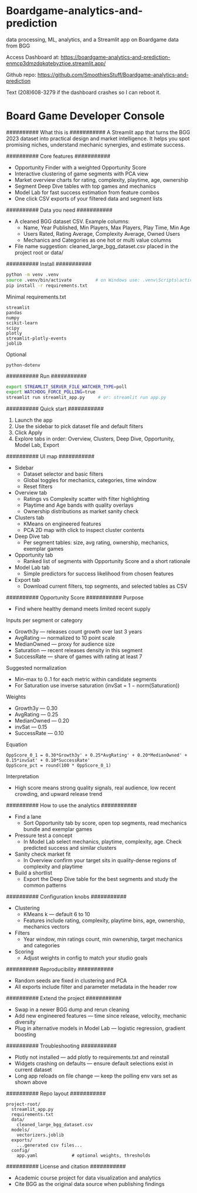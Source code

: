 # Boardgame-analytics-and-prediction
data processing, ML, analytics, and a Streamlit app on Boardgame data from BGG

Access Dashboard at: 
https://boardgame-analytics-and-prediction-enmcp3dmzdqkqtebyztjoe.streamlit.app/

Github repo:
https://github.com/SmoothiesStuff/Boardgame-analytics-and-prediction

Text (208)608-3279 if the dashboard crashes so I can reboot it. 

# Board Game Developer Console

########## What this is ###########
A Streamlit app that turns the BGG 2023 dataset into practical design and market intelligence. It helps you spot promising niches, understand mechanic synergies, and estimate success.

########## Core features ###########
* Opportunity Finder with a weighted Opportunity Score
* Interactive clustering of game segments with PCA view
* Market overview charts for rating, complexity, playtime, age, ownership
* Segment Deep Dive tables with top games and mechanics
* Model Lab for fast success estimation from feature combos
* One click CSV exports of your filtered data and segment lists

########## Data you need ###########
* A cleaned BGG dataset CSV. Example columns:
  * Name, Year Published, Min Players, Max Players, Play Time, Min Age
  * Users Rated, Rating Average, Complexity Average, Owned Users
  * Mechanics and Categories as one hot or multi value columns
* File name suggestion: cleaned_large_bgg_dataset.csv placed in the project root or data/

########## Install ###########
```bash
python -m venv .venv
source .venv/bin/activate         # on Windows use: .venv\Scripts\activate
pip install -r requirements.txt
```

Minimal requirements.txt
```
streamlit
pandas
numpy
scikit-learn
scipy
plotly
streamlit-plotly-events
joblib
```

Optional
```
python-dotenv
```

########## Run ###########
```bash
export STREAMLIT_SERVER_FILE_WATCHER_TYPE=poll
export WATCHDOG_FORCE_POLLING=true
streamlit run streamlit_app.py     # or: streamlit run app.py
```

########## Quick start ###########
1) Launch the app  
2) Use the sidebar to pick dataset file and default filters  
3) Click Apply  
4) Explore tabs in order: Overview, Clusters, Deep Dive, Opportunity, Model Lab, Export

########## UI map ###########
* Sidebar
  * Dataset selector and basic filters
  * Global toggles for mechanics, categories, time window
  * Reset filters
* Overview tab
  * Ratings vs Complexity scatter with filter highlighting
  * Playtime and Age bands with quality overlays
  * Ownership distributions as market sanity check
* Clusters tab
  * KMeans on engineered features
  * PCA 2D map with click to inspect cluster contents
* Deep Dive tab
  * Per segment tables: size, avg rating, ownership, mechanics, exemplar games
* Opportunity tab
  * Ranked list of segments with Opportunity Score and a short rationale
* Model Lab tab
  * Simple predictors for success likelihood from chosen features
* Export tab
  * Download current filters, top segments, and selected tables as CSV

########## Opportunity Score ###########
Purpose
* Find where healthy demand meets limited recent supply

Inputs per segment or category
* Growth3y — releases count growth over last 3 years
* AvgRating — normalized to 10 point scale
* MedianOwned — proxy for audience size
* Saturation — recent releases density in this segment
* SuccessRate — share of games with rating at least 7

Suggested normalization
* Min–max to 0..1 for each metric within candidate segments
* For Saturation use inverse saturation (invSat = 1 − norm(Saturation))

Weights
* Growth3y — 0.30
* AvgRating — 0.25
* MedianOwned — 0.20
* invSat — 0.15
* SuccessRate — 0.10

Equation
```
OppScore_0_1 = 0.30*Growth3y' + 0.25*AvgRating' + 0.20*MedianOwned' + 0.15*invSat' + 0.10*SuccessRate'
OppScore_pct = round(100 * OppScore_0_1)
```

Interpretation
* High score means strong quality signals, real audience, low recent crowding, and upward release trend

########## How to use the analytics ###########
* Find a lane
  * Sort Opportunity tab by score, open top segments, read mechanics bundle and exemplar games
* Pressure test a concept
  * In Model Lab select mechanics, playtime, complexity, age. Check predicted success and similar clusters
* Sanity check market fit
  * In Overview confirm your target sits in quality-dense regions of complexity and playtime
* Build a shortlist
  * Export the Deep Dive table for the best segments and study the common patterns

########## Configuration knobs ###########
* Clustering
  * KMeans k — default 6 to 10
  * Features include rating, complexity, playtime bins, age, ownership, mechanics vectors
* Filters
  * Year window, min ratings count, min ownership, target mechanics and categories
* Scoring
  * Adjust weights in config to match your studio goals

########## Reproducibility ###########
* Random seeds are fixed in clustering and PCA
* All exports include filter and parameter metadata in the header row

########## Extend the project ###########
* Swap in a newer BGG dump and rerun cleaning
* Add new engineered features — time since release, velocity, mechanic diversity
* Plug in alternative models in Model Lab — logistic regression, gradient boosting

########## Troubleshooting ###########
* Plotly not installed — add plotly to requirements.txt and reinstall
* Widgets crashing on defaults — ensure default selections exist in current dataset
* Long app reloads on file change — keep the polling env vars set as shown above

########## Repo layout ###########
```
project-root/
  streamlit_app.py
  requirements.txt
  data/
    cleaned_large_bgg_dataset.csv
  models/
    vectorizers.joblib
  exports/
    ...generated csv files...
  config/
    app.yaml             # optional weights, thresholds
```

########## License and citation ###########
* Academic course project for data visualization and analytics  
* Cite BGG as the original data source when publishing findings

